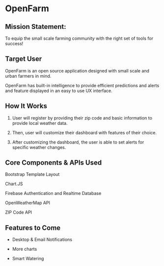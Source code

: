 # OpenFarm

## Mission Statement:

To equip the small scale farming community with the right set of tools for success!

## Target User

OpenFarm is an open source application designed with small scale and urban farmers in mind. 

OpenFarm has built-in intelligence to provide efficient predictions and alerts and feature displayed in an easy to use UX interface.

## How It Works

1. User will register by providing their zip code and basic information to provide local weather data.

2. Then, user will customize their dashboard with features of their choice.

3. After customizing the dashboard, the user is able to set alerts for specific weather changes.

## Core Components & APIs Used

Bootstrap Template Layout

Chart.JS

Firebase Authentication and Realtime Database

OpenWeatherMap API

ZIP Code API

## Features to Come

 - Desktop & Email Notifications
 
 - More charts
 
 - Smart Watering
